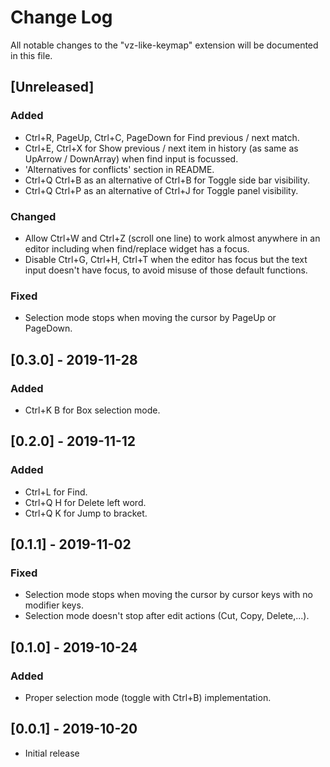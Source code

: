 # Change Log

All notable changes to the "vz-like-keymap" extension will be documented in this file.

## [Unreleased]
### Added
- Ctrl+R, PageUp, Ctrl+C, PageDown for Find previous / next match.
- Ctrl+E, Ctrl+X for Show previous / next item in history (as same as UpArrow / DownArray) when find input is focussed.
- 'Alternatives for conflicts' section in README.
- Ctrl+Q Ctrl+B as an alternative of Ctrl+B for Toggle side bar visibility.
- Ctrl+Q Ctrl+P as an alternative of Ctrl+J for Toggle panel visibility.
### Changed
- Allow Ctrl+W and Ctrl+Z (scroll one line) to work almost anywhere in an editor including when find/replace widget has a focus.
- Disable Ctrl+G, Ctrl+H, Ctrl+T when the editor has focus but the text input doesn't have focus, to avoid misuse of those default functions.
### Fixed
- Selection mode stops when moving the cursor by PageUp or PageDown.

## [0.3.0] - 2019-11-28
### Added
- Ctrl+K B for Box selection mode.

## [0.2.0] - 2019-11-12
### Added
- Ctrl+L for Find.
- Ctrl+Q H for Delete left word.
- Ctrl+Q K for Jump to bracket.

## [0.1.1] - 2019-11-02
### Fixed
- Selection mode stops when moving the cursor by cursor keys with no modifier keys.
- Selection mode doesn't stop after edit actions (Cut, Copy, Delete,...).

## [0.1.0] - 2019-10-24
### Added
- Proper selection mode (toggle with Ctrl+B) implementation.

## [0.0.1] - 2019-10-20
- Initial release
